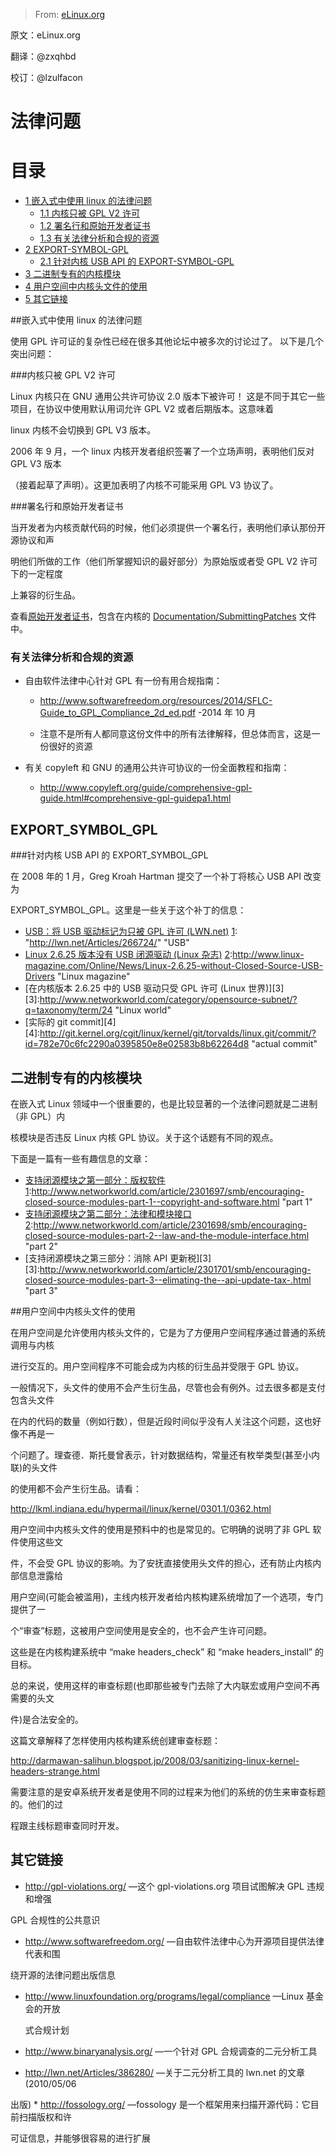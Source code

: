 > From: [eLinux.org](http://eLinux.org/Legal_Issues "http://eLinux.org/Legal_Issues")

原文：eLinux.org

翻译：@zxqhbd

校订：@lzulfacon

法律问题
==================



目录
========

-   [1 嵌入式中使用 linux 的法律问题](#legal-issues-using-linux-in-embedded-projects)
    -   [1.1 内核只被 GPL V2 许可](#kernel-is-licensed-gpl-v2-only)
    -   [1.2 署名行和原始开发者证书](#signed-off-by-lines-and-the-dco)
    -   [1.3 有关法律分析和合规的资源](#resources-for-legal-analysis-and-compliance)
-   [2 EXPORT\-SYMBOL\-GPL](#export-symbol-gpl)
    -   [2.1 针对内核 USB API 的 EXPORT\-SYMBOL\-GPL ](#export-symbol-gpl-for-kernel-usb-api)
-   [3 二进制专有的内核模块](#binary-proprietary-kernel-modules)
-   [4 用户空间中内核头文件的使用](#use-of-kernel-header-files-in-user-space)
-   [5 其它链接](#other-links)


##嵌入式中使用 linux 的法律问题


使用 GPL 许可证的复杂性已经在很多其他论坛中被多次的讨论过了。
以下是几个突出问题：

###内核只被 GPL V2 许可

Linux 内核只在 GNU 通用公共许可协议 2.0 版本下被许可！
这是不同于其它一些项目，在协议中使用默认用词允许 GPL V2  或者后期版本。这意味着

linux 内核不会切换到 GPL V3 版本。

2006 年 9 月，一个 linux  内核开发者组织签署了一个立场声明，表明他们反对 GPL 
V3 版本

（接着起草了声明）。这更加表明了内核不可能采用 GPL V3 协议了。

###署名行和原始开发者证书

当开发者为内核贡献代码的时候，他们必须提供一个署名行，表明他们承认那份开源协议和声

明他们所做的工作（他们所掌握知识的最好部分）为原始版或者受 GPL V2 许可下的一定程度

上兼容的衍生品。

查看[原始开发者证书][1]，包含在内核的 [Documentation/SubmittingPatches][2] 文件中。

[1]: "http://elinux.org/Developer_Certificate_Of_Origin" "原始开发者证书"

[2]: "http://git.kernel.org/cgit/linux/kernel/git/torvalds/linux.git/tree/Documentation/SubmittingPatches" "SubmittingPatches"

### 有关法律分析和合规的资源

* 自由软件法律中心针对 GPL 有一份有用合规指南：
  + http://www.softwarefreedom.org/resources/2014/SFLC-Guide_to_GPL_Compliance_2d_ed.pdf -2014 年 10 月
  
  + 注意不是所有人都同意这份文件中的所有法律解释，但总体而言，这是一份很好的资源
  
* 有关 copyleft 和 GNU 的通用公共许可协议的一份全面教程和指南：
   * http://www.copyleft.org/guide/comprehensive-gpl-guide.html#comprehensive-gpl-guidepa1.html

## EXPORT\_SYMBOL\_GPL

###针对内核 USB API 的 EXPORT_SYMBOL_GPL

在 2008 年的 1 月，Greg Kroah Hartman 提交了一个补丁将核心 USB API 改变为

EXPORT_SYMBOL_GPL。这里是一些关于这个补丁的信息：

* [USB：将 USB 驱动标记为只被 GPL 许可 (LWN.net)][1]
 [1]: "http://lwn.net/Articles/266724/" "USB"
* [Linux 2.6.25 版本没有 USB 闭源驱动 (Linux 杂志)][2]
 [2]:http://www.linux-magazine.com/Online/News/Linux-2.6.25-without-Closed-Source-USB-Drivers "Linux magazine"
* [在内核版本 2.6.25 中的 USB 驱动只受 GPL 许可 (Linux 世界)][3]
 [3]:http://www.networkworld.com/category/opensource-subnet/?q=taxonomy/term/24 "Linux world"
* [实际的 git commit][4]
[4]:http://git.kernel.org/cgit/linux/kernel/git/torvalds/linux.git/commit/?id=782e70c6fc2290a0395850e8e02583b8b62264d8 "actual commit"

## 二进制专有的内核模块

在嵌入式 Linux 领域中一个很重要的，也是比较显著的一个法律问题就是二进制（非 GPL）内

核模块是否违反 Linux 内核 GPL 协议。关于这个话题有不同的观点。

下面是一篇有一些有趣信息的文章：

* [支持闭源模块之第一部分：版权软件][1]
  [1]:http://www.networkworld.com/article/2301697/smb/encouraging-closed-source-modules-part-1--copyright-and-software.html "part 1"
* [支持闭源模块之第二部分：法律和模块接口][2]
   [2]:http://www.networkworld.com/article/2301698/smb/encouraging-closed-source-modules-part-2--law-and-the-module-interface.html "part 2"
* [支持闭源模块之第三部分：消除 API 更新税][3]
  [3]:http://www.networkworld.com/article/2301701/smb/encouraging-closed-source-modules-part-3--elimating-the--api-update-tax-.html "part 3"


##用户空间中内核头文件的使用

在用户空间是允许使用内核头文件的，它是为了方便用户空间程序通过普通的系统调用与内核

进行交互的。用户空间程序不可能会成为内核的衍生品并受限于 GPL 协议。


一般情况下，头文件的使用不会产生衍生品，尽管也会有例外。过去很多都是支付包含头文件

在内的代码的数量（例如行数），但是近段时间似乎没有人关注这个问题，这也好像不再是一

个问题了。理查德．斯托曼曾表示，针对数据结构，常量还有枚举类型(甚至小内联)的头文件

的使用都不会产生衍生品。请看：

http://lkml.indiana.edu/hypermail/linux/kernel/0301.1/0362.html

用户空间中内核头文件的使用是预料中的也是常见的。它明确的说明了非 GPL 软件使用这些文

件，不会受 GPL 协议的影响。为了安抚直接使用头文件的担心，还有防止内核内部信息泄露给

用户空间(可能会被滥用)，主线内核开发者给内核构建系统增加了一个选项，专门提供了一

个“审查”标题，这被用户空间使用是安全的，也不会产生许可问题。

这些是在内核构建系统中 “make headers_check” 和 “make headers_install”   的目标。

总的来说，使用这样的审查标题(也即那些被专门去除了大内联宏或用户空间不再需要的头文

件)是合法安全的。

这篇文章解释了怎样使用内核构建系统创建审查标题：


 http://darmawan-salihun.blogspot.jp/2008/03/sanitizing-linux-kernel-headers-strange.html
 
 需要注意的是安卓系统开发者是使用不同的过程来为他们的系统的仿生来审查标题的。他们的过
 
 程跟主线标题审查同时开发。

## 其它链接

 * http://gpl-violations.org/  —这个 gpl-violations.org 项目试图解决 GPL  违规和增强 
 
 GPL 合规性的公共意识

* http://www.softwarefreedom.org/ —自由软件法律中心为开源项目提供法律代表和围

 绕开源的法律问题出版信息

* http://www.linuxfoundation.org/programs/legal/compliance —Linux   基金会的开放

  式合规计划
  
* http://www.binaryanalysis.org/ —一个针对 GPL 合规调查的二元分析工具

* http://lwn.net/Articles/386280/ —关于二元分析工具的 lwn.net 的文章 (2010/05/06 

 出版)
* 
http://fossology.org/ —fossology  是一个框架用来扫描开源代码：它目前扫描版权和许

 可证信息，并能够很容易的进行扩展
